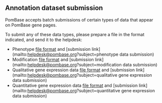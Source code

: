 ## Annotation dataset submission

PomBase accepts batch submissions of certain types of data that appear
on PomBase gene pages. 

To submit any of these data types, please prepare a file in the format
indicated, and send it to the helpdesk:

-   Phenotype [file format](documentation/phenotype-data-bulk-upload-format) and [submission link](mailto:helpdesk@pombase.org?subject=phenotype data submission)
-   Modification [file format](documentation/modification-data-bulk-upload-file-format) and [submission link](mailto:helpdesk@pombase.org?subject=modification data submission)
-   Qualitative gene expression data [file format](documentation/qualitative-gene-expression-data-bulk-upload-file-format) and [submission link](mailto:helpdesk@pombase.org?subject=qualitative gene expression data submission)
-   Quantitative gene expression data [file format](documentation/quantitative-gene-expression-data-bulk-upload-file-format) and [submission link](mailto:helpdesk@pombase.org?subject=quantitative gene expression data submission)


